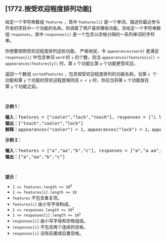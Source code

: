 ## [1772.按受欢迎程度排列功能]
<p>给定一个字符串数组 <code>features</code> ，其中 <code>features[i]</code> 是一个单词，描述你最近参与开发的项目中一个功能的名称。你调查了用户喜欢哪些功能。另给定一个字符串数组 <code>responses</code>，其中 <code>responses[i]</code> 是一个包含以空格分隔的一系列单词的字符串。</p>

<p>你想要按照受欢迎程度排列这些功能。 严格地说，令 <code>appearances(word)</code> 是满足 <code>responses[i]</code> 中包含单词 <code>word</code> 的 <code>i</code> 的个数，则当 <code>appearances(features[x]) > appearances(features[y])</code> 时，第 <code>x</code> 个功能比第 <code>y</code> 个功能更受欢迎。</p>

<p>返回一个数组 <code>sortedFeatures</code> ，包含按受欢迎程度排列的功能名称。当第 <code>x</code>  个功能和第 <code>y</code> 个功能的受欢迎程度相同且 <code>x < y</code> 时，你应当将第 <code>x</code> 个功能放在第 <code>y</code> 个功能之前。</p>

<p> </p>

<p><b>示例 1：</b></p>

<pre>
<strong>输入</strong><b>：</b>features = ["cooler","lock","touch"], responses = ["i like cooler cooler","lock touch cool","locker like touch"]
<strong>输出</strong><b>：</b>["touch","cooler","lock"]
<strong>解释</strong><b>：</b>appearances("cooler") = 1，appearances("lock") = 1，appearances("touch") = 2。由于 "cooler" 和 "lock" 都出现了 1 次，且 "cooler" 在原数组的前面，所以 "cooler" 也应该在结果数组的前面。
</pre>

<p><b>示例 2：</b></p>

<pre>
<strong>输入</strong><b>：</b>features = ["a","aa","b","c"], responses = ["a","a aa","a a a a a","b a"]
<strong>输出</strong><b>：</b>["a","aa","b","c"]
</pre>

<p> </p>

<p><b>提示：</b></p>

<ul>
	<li><code>1 <= features.length <= 10<sup>4</sup></code></li>
	<li><code>1 <= features[i].length <= 10</code></li>
	<li><code>features</code> 不包含重复项。</li>
	<li><code>features[i]</code> 由小写字母构成。</li>
	<li><code>1 <= responses.length <= 10<sup>2</sup></code></li>
	<li><code>1 <= responses[i].length <= 10<sup>3</sup></code></li>
	<li><code>responses[i]</code> 由小写字母和空格组成。</li>
	<li><code>responses[i]</code> 不包含两个连续的空格。</li>
	<li><code>responses[i]</code> 没有前置或后置空格。</li>
</ul>
